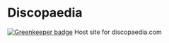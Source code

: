 # Discopaedia

[![Greenkeeper badge](https://badges.greenkeeper.io/SockDrawer/Discopaedia.svg)](https://greenkeeper.io/)
Host site for discopaedia.com
